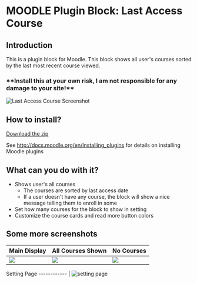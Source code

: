 

# MOODLE Plugin Block: Last Access Course

## Introduction
This is a plugin block for Moodle. This block shows all user's courses sorted by the last most recent course viewed.

### **\**Install this at your own risk, I am not responsible for any damage to your site!**\**
 

![Last Access Course Screenshot](https://i.ibb.co/syjB5QH/Screen-Shot-2021-06-19-at-10-47-56-AM.png)

## How to install?

[Download the zip](https://github.com/CaptKraken/moodle-block-last-access-course/raw/master/last_access_course.zip)

See http://docs.moodle.org/en/Installing_plugins for details on installing Moodle plugins

## What can you do with it?

 - Shows user's all courses
	 - The courses are sorted by last access date 
	 - If a user doesn't have any course, the block will show a nice message telling them to enroll in some
- Set how many courses for the block to  show in setting
 - Customize the course cards and read more button colors

## Some more screenshots


Main Display | All Courses Shown | No Courses
------------ | ------------- | ----------
<img src="https://i.ibb.co/LP4Qt4H/Screen-Shot-2021-06-19-at-11-20-27-AM.png"> | <img src="https://i.ibb.co/Cww7yf0/Screen-Shot-2021-06-19-at-11-21-56-AM.png"> | <img src="https://i.ibb.co/nCNMSmC/Screen-Shot-2021-06-19-at-1-32-29-PM.png">


Setting Page
------------ |
![setting page](https://i.ibb.co/kDzNRnP/Screen-Shot-2021-06-19-at-11-43-09-AM.png)
